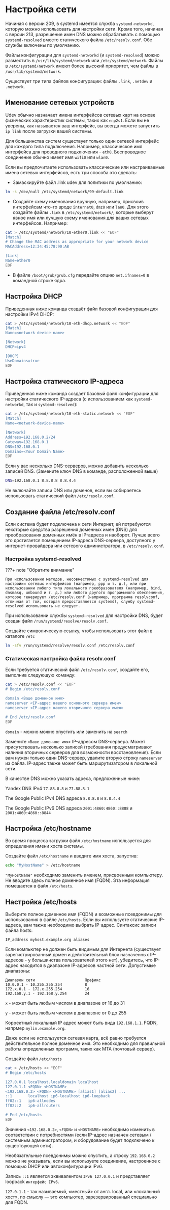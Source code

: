 # Настройка сети

Начиная с версии 209, в systemd имеется служба `systemd-networkd`, которую можно использовать для настройки сети. Кроме того, начиная с версии 213, разрешение имен DNS можно обрабатывать с помощью `systemd-resolved` вместо статического файла `/etc/resolv.conf`. Обе службы включены по умолчанию.

Файлы конфигурации для `systemd-networkd` (и `systemd-resolved`) можно разместить в `/usr/lib/systemd/network` или `/etc/systemd/network`. Файлы в `/etc/systemd/network` имеют более высокий приоритет, чем файлы в `/usr/lib/systemd/network`.

Существует три типа файлов конфигурации: файлы `.link`, `.netdev` и `.network`.

## Именование сетевых устройств

Udev обычно назначает имена интерфейсов сетевых карт на основе физических характеристик системы, таких как `enp2s1`. Если вы не уверены, как называется ваш интерфейс, вы всегда можете запустить `ip link` после загрузки вашей системы.

Для большинства систем существует только один сетевой интерфейс для каждого типа подключения. Например, классическое имя интерфейса для проводного подключения - `eth0`. Беспроводное соединение обычно имеет имя `wifi0` или `wlan0`.

Если вы предпочитаете использовать классические или настраиваемые имена сетевых интерфейсов, есть три способа это сделать:

- Замаскируйте файл .link udev для политики по умолчанию:

```bash
ln -s /dev/null /etc/systemd/network/99-default.link
```

- Создайте схему именования вручную, например, присвоив интерфейсам что-то вроде `internet0`, `dmz0` или `lan0`. Для этого создайте файлы `.link` в `/etc/systemd/network/`, которые выберут явное имя или лучшую схему именования для ваших сетевых интерфейсов. Например:

```bash
cat > /etc/systemd/network/10-ether0.link << "EOF"
[Match]
# Change the MAC address as appropriate for your network device
MACAddress=12:34:45:78:90:AB

[Link]
Name=ether0
EOF

```

- В файле `/boot/grub/grub.cfg` передайте опцию `net.ifnames=0` в командной строке ядра.

## Настройка DHCP

Приведенная ниже команда создаёт файл базовой конфигурации для настройки IPv4 DHCP:

```bash
cat > /etc/systemd/network/10-eth-dhcp.network << "EOF"
[Match]
Name=<network-device-name>

[Network]
DHCP=ipv4

[DHCP]
UseDomains=true
EOF

```

## Настройка статического IP-адреса

Приведенная ниже команда создает базовый файл конфигурации для настройки статического IP-адреса (с использованием как `systemd-networkd`, так и `systemd-resolved`):

```bash
cat > /etc/systemd/network/10-eth-static.network << "EOF"
[Match]
Name=<network-device-name>

[Network]
Address=192.168.0.2/24
Gateway=192.168.0.1
DNS=192.168.0.1
Domains=<Your Domain Name>
EOF
```

Если у вас несколько DNS-серверов, можно добавить несколько записей DNS. (Замените ключ DNS в команде, расположенной выше)

```bash
DNS=192.168.0.1 8.8.8.8 8.8.4.4
```

Не включайте записи DNS или доменов, если вы собираетесь использовать статический файл `/etc/resolv.conf`.

## Создание файла /etc/resolv.conf

Если система будет подключена к сети Интернет, ей потребуются некоторые средства разрешения доменных имен (DNS) для преобразования доменных имён в IP-адреса и наоборот. Лучше всего это достигается помещением IP-адреса DNS-сервера, доступного у интернет-провайдера или сетевого администратора, в `/etc/resolv.conf`.

### Настройка systemd-resolved

???+ note "Обратите внимание"

    При использовании методов, несовместимых с systemd-resolved для настройки сетевых интерфейсов (например, ppp и т. д.), или при использовании любого типа локального преобразователя (например, bind, dnsmasq, unbound и т. д.) или любого другого программного обеспечения, которое генерирует /etc/resolv.conf (например, программа resolvconf, отличная от той, которая предоставляется systemd), службу systemd-resolved использовать не следует.

При использовании службы `systemd-resolved` для настройки DNS, будет создан файл `/run/systemd/resolve/resolv.conf`.

Создайте символическую ссылку, чтобы использовать этот файл в каталоге `/etc`

```bash
ln -sfv /run/systemd/resolve/resolv.conf /etc/resolv.conf
```

### Статическая настройка файла resolv.conf

Если требуется статический файл `/etc/resolv.conf`, создайте его, выполнив следующую команду:

```bash
cat > /etc/resolv.conf << "EOF"
# Begin /etc/resolv.conf

domain <Ваше доменное имя>
nameserver <IP-адрес вашего основного сервера имен>
nameserver <IP-адрес вашего вторичного сервера имен>

# End /etc/resolv.conf
EOF

```

`domain` - можно можно опустить или заменить на `search`

Замените `<Ваше доменное имя>` IP-адресом DNS-сервера. Может присутствовать несколько записей (требования предусматривают наличия вторичных серверов для возможности восстановления). Если вам нужен только один DNS-сервер, удалите вторую строку `nameserver` из файла. IP-адрес также может быть маршрутизатором в локальной сети.

В качестве DNS можно указать адреса, предложенные ниже:

Yandex DNS IPv4 `77.88.8.8` и `77.88.8.1`

The Google Public IPv4 DNS адреса `8.8.8.8` и `8.8.4.4`

The Google Public IPv6 DNS адреса `2001:4860:4860::8888` и `2001:4860:4860::8844`

## Настройка /etc/hostname

Во время процесса загрузки файл `/etc/hostname` используется для определения имени хоста системы.

Создайте файл `/etc/hostname` и введите имя хоста, запустив:

```bash
echo "MyHostName" > /etc/hostname
```

`"MyHostName"` необходимо заменить именем, присвоенным компьютеру. Не вводите здесь полное доменное имя (FQDN). Эта информация помещается в файл `/etc/hosts`.

## Настройка /etc/hosts

Выберите полное доменное имя (FQDN) и возможные псевдонимы для использования в файле `/etc/hosts`. Если вы используете статические IP-адреса, вам также необходимо выбрать IP-адрес. Синтаксис записи файла hosts:

```
IP_address myhost.example.org aliases
```

Если компьютер не должен быть видимым для Интернета (существует зарегистрированный домен и действительный блок назначенных IP-адресов - у большинства пользователей этого нет), убедитесь, что IP-адрес находится в диапазоне IP-адресов частной сети. Допустимые диапазоны:

```
Диапазон сети                      Префикс
10.0.0.1 - 10.255.255.254          8
172.x.0.1 - 172.x.255.254          16
192.168.y.1 - 192.168.y.254        24
```

`x` - может быть любым числом в диапазоне от 16 до 31

`y` - может быть любым числом в диапазоне от 0 до 255

Корректный локальный IP адрес может быть вида `192.168.1.1`. FQDN, напрмер `mylin.example.org`.

Даже если не используется сетевая карта, всё равно требуется действительное полное доменное имя. Это необходимо для правильной работы определенных программ, таких как MTA (почтовый сервер).

Создайте файл `/etc/hosts`

```bash
cat > /etc/hosts << "EOF"
# Begin /etc/hosts

127.0.0.1 localhost.localdomain localhost
127.0.1.1 <FQDN> <HOSTNAME>
<192.168.0.2> <FQDN> <HOSTNAME> [alias1] [alias2] ...
::1       localhost ip6-localhost ip6-loopback
ff02::1   ip6-allnodes
ff02::2   ip6-allrouters

# End /etc/hosts
EOF

```

Значения `<192.168.0.2>`, `<FQDN>` и `<HOSTNAME>` необходимо изменить в соответствии с потребностями (если IP-адрес назначен сетевым / системным администратором, и оборудование будет подключено к существующей сети).

Необязательные псевдонимы можно опустить, а строку `192.168.0.2` можно не указывать, если вы используете соединение, настроенное с помощью DHCP или автоконфигурации IPv6.

Запись `::1` является эквивалентом `IPv6 127.0.0.1` и представляет loopback `интерфейс IPv6`.

`127.0.1.1` - так называемый, «местный» от англ. local, или «локальный хост», по смыслу — это компьютер, зарезервированный специально для FQDN.
